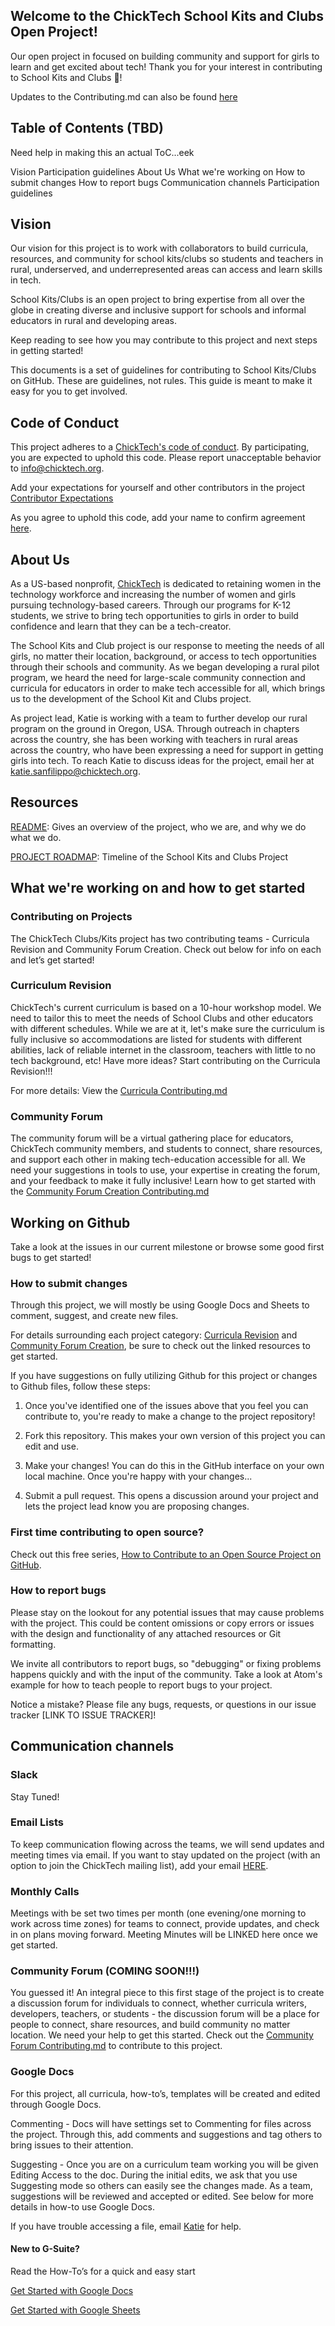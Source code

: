 ## Welcome to the ChickTech School Kits and Clubs Open Project!

Our open project in focused on building community and support for girls to learn and get excited about tech! Thank you for your interest in contributing to School Kits and Clubs 🎉!

Updates to the Contributing.md can also be found [here](https://docs.google.com/document/d/1Bc_G5qWdX8DPIrOyLwAEqspExM6VsD9_l62YZnruIsQ/edit)

## Table of Contents (TBD) 

Need help in making this an actual ToC...eek

Vision
Participation guidelines
About Us
What we're working on
How to submit changes
How to report bugs
Communication channels
Participation guidelines

## Vision
Our vision for this project is to work with collaborators to build curricula, resources, and community for school kits/clubs so students and teachers in rural, underserved, and underrepresented areas can access and learn skills in tech.

School Kits/Clubs is an open project to bring expertise from all over the globe in creating diverse and inclusive support for schools and informal educators in rural and developing areas.

Keep reading to see how you may contribute to this project and next steps in getting started!

This documents is a set of guidelines for contributing to School Kits/Clubs on GitHub. These are guidelines, not rules. This guide is meant to make it easy for you to get involved.

## Code of Conduct

This project adheres to a [ChickTech's code of conduct](https://github.com/ChickTech/Kits-and-Clubs/blob/master/CODE_OF_CONDUCT.md). By participating, you are expected to uphold this code. Please report unacceptable behavior to [info@chicktech.org](info@chicktech.org).

Add your expectations for yourself and other contributors in the project [Contributor Expectations](https://docs.google.com/document/d/1UDYpgpEQzi7Ok3DOO-JKMLbzjbtTj0lob0vZtw2RZ88/edit)

As you agree to uphold this code, add your name to confirm agreement [here](https://docs.google.com/spreadsheets/d/1YI20s-z5kskq9RlaGXmsV60cJnHFvumHS-N4sa353Qo/edit#gid=0).

## About Us

As a US-based nonprofit, [ChickTech](https://chicktech.org) is dedicated to retaining women in the technology workforce and increasing the number of women and girls pursuing technology-based careers. Through our programs for K-12 students, we strive to bring tech opportunities to girls in order to build confidence and learn that they can be a tech-creator.  

The School Kits and Club project is our response to meeting the needs of all girls, no matter their location, background, or access to tech opportunities through their schools and community. As we began developing a rural pilot program, we heard the need for large-scale community connection and curricula for educators in order to make tech accessible for all, which brings us to the development of the School Kit and Clubs project.

As project lead, Katie is working with a team to further develop our rural program on the ground in Oregon, USA.  Through outreach in chapters across the country, she has been working with teachers in rural areas across the country, who have been expressing a need for support in getting girls into tech.  To reach Katie to discuss ideas for the project, email her at [katie.sanfilippo@chicktech.org](katie.sanfilippo@chicktech.org).

## Resources
[README](https://docs.google.com/document/d/1OlbuIs9RBglZTQJv6NXztY_SuRYpL-05wiAjextvGiQ/edit): Gives an overview of the project, who we are, and why we do what we do.

[PROJECT ROADMAP](https://docs.google.com/document/d/1UOtk1Xzvo6TjWAaQy4njqkJ3-Pv-7N6jWB_13E79pGI/edit): Timeline of the School Kits and Clubs Project

## What we're working on and how to get started

### Contributing on Projects
The ChickTech Clubs/Kits project has two contributing teams - Curricula Revision and Community Forum Creation.  Check out below for info on each and let’s get started!

### Curriculum Revision
ChickTech's current curriculum is based on a 10-hour workshop model.  We need to tailor this to meet the needs of School Clubs and other educators with different schedules.  While we are at it, let's make sure the curriculum is fully inclusive so accommodations are listed for students with different abilities, lack of reliable internet in the classroom, teachers with little to no tech background, etc! Have more ideas? Start contributing on the Curricula Revision!!! 

For more details: View the [Curricula Contributing.md](https://docs.google.com/document/d/1wW-mWtxwgFaqc-d-cMUlkLY0fG_w42Rw1fBX9sNjlH4/edit)

### Community Forum
The community forum will be a virtual gathering place for educators, ChickTech community members, and students to connect, share resources, and support each other in making tech-education accessible for all. We need your suggestions in tools to use, your expertise in creating the forum, and your feedback to make it fully inclusive! Learn how to get started with the [Community Forum Creation Contributing.md](https://docs.google.com/document/d/1DIjwmAyLnzvcTL1yaQaPsJ2LCXMSuYPdNDdEgDFh3a0/edit)

## Working on Github

Take a look at the issues in our current milestone or browse some good first bugs to get started!

### How to submit changes

Through this project, we will mostly be using Google Docs and Sheets to comment, suggest, and create new files. 

For details surrounding each project category: [Curricula Revision](https://docs.google.com/document/d/1wW-mWtxwgFaqc-d-cMUlkLY0fG_w42Rw1fBX9sNjlH4/edit) and [Community Forum Creation](https://docs.google.com/document/d/1DIjwmAyLnzvcTL1yaQaPsJ2LCXMSuYPdNDdEgDFh3a0/edit), be sure to check out the linked resources to get started.

If you have suggestions on fully utilizing Github for this project or changes to Github files, follow these steps:

1. Once you've identified one of the issues above that you feel you can contribute to, you're ready to make a change to the project repository!

2. Fork this repository. This makes your own version of this project you can edit and use.

3. Make your changes! You can do this in the GitHub interface on your own local machine. Once you're happy with your changes...

4. Submit a pull request. This opens a discussion around your project and lets the project lead know you are proposing changes.

### First time contributing to open source? 
Check out this free series, [How to Contribute to an Open Source Project on GitHub](https://egghead.io/courses/how-to-contribute-to-an-open-source-project-on-github).

### How to report bugs

Please stay on the lookout for any potential issues that may cause problems with the project.  This could be content omissions or copy errors or issues with the design and functionality of any attached resources or Git formatting.

We invite all contributors to report bugs, so "debugging" or fixing problems happens quickly and with the input of the community. Take a look at Atom's example for how to teach people to report bugs to your project.

Notice a mistake? Please file any bugs, requests, or questions in our issue tracker [LINK TO ISSUE TRACKER]!

## Communication channels

### Slack
Stay Tuned!

### Email Lists
To keep communication flowing across the teams, we will send updates and meeting times via email.  If you want to stay updated on the project (with an option to join the ChickTech mailing list), add your email [HERE](https://docs.google.com/spreadsheets/d/1YI20s-z5kskq9RlaGXmsV60cJnHFvumHS-N4sa353Qo/edit#gid=0).  

### Monthly Calls
Meetings with be set two times per month (one evening/one morning to work across time zones) for teams to connect, provide updates, and check in on plans moving forward.
Meeting Minutes will be LINKED here once we get started.

### Community Forum (COMING SOON!!!) 
You guessed it! An integral piece to this first stage of the project is to create a discussion forum for individuals to connect, whether curricula writers, developers, teachers, or students - the discussion forum will be a place for people to connect, share resources, and build community no matter location.  We need your help to get this started. Check out the [Community Forum Contributing.md](https://docs.google.com/document/d/1DIjwmAyLnzvcTL1yaQaPsJ2LCXMSuYPdNDdEgDFh3a0/edit) to contribute to this project.

### Google Docs
For this project, all curricula, how-to’s, templates will be created and edited through Google Docs. 

Commenting - Docs will have settings set to Commenting for files across the project.  Through this, add comments and suggestions and tag others to bring issues to their attention.

Suggesting - Once you are on a curriculum team working you will be given Editing Access to the doc.  During the initial edits, we ask that you use Suggesting mode so others can easily see the changes made.  As a team, suggestions will be reviewed and accepted or edited. See below for more details in how-to use Google Docs.

If you have trouble accessing a file, email [Katie](katie.sanfilippo@chicktech.org) for help.

#### New to G-Suite? 
Read the How-To’s for a quick and easy start

[Get Started with Google Docs](https://gsuite.google.com/learning-center/products/docs/get-started/)

[Get Started with Google Sheets](https://gsuite.google.com/learning-center/products/sheets/get-started/)

